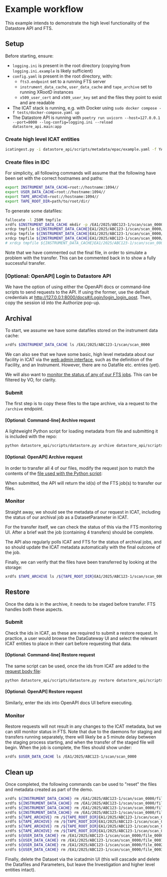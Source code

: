 # Example workflow

This example intends to demonstrate the high level functionality of the Datastore API and FTS.

## Setup
Before starting, ensure:
- `logging.ini` is present in the root directory (copying from `logging.ini.example` is likely sufficient)
- `config.yaml` is present in the root directory, with:
  - `fts3.endpoint` set to a running FTS server
  - `instrument_data_cache`, `user_data_cache` and `tape_archive` set to running XRootD instances
  - `x509_user_cert` and `x509_user_key` set and the files they point to exist and are readable
- The ICAT stack is running, e.g. with Docker using `sudo docker compose -f tests/docker-compose.yaml up`
- The Datastore API is running with `poetry run uvicorn --host=127.0.0.1 --port=8000 --log-config=logging.ini --reload datastore_api.main:app`

### Create high level ICAT entities
```bash
icatingest.py -i datastore_api/scripts/metadata/epac/example.yaml -f YAML --duplicate IGNORE --url http://localhost:18080 --no-check-certificate --auth simple --user root --pass pw
```

### Create files in IDC
For simplicity, all following commands will assume that the following have been set with the correct hostnames and paths:
```bash
export INSTRUMENT_DATA_CACHE=root://hostname:1094//
export USER_DATA_CACHE=root://hostname:1094//
export TAPE_ARCHIVE=root://hostname:1094//
export TAPE_ROOT_DIR=path/to/root/dir/
```

To generate some datafiles:
```bash
fallocate -l 250M tmpfile
xrdfs $INSTRUMENT_DATA_CACHE mkdir -p /EA1/2025/ABC123-1/scan/scan_0000
xrdcp tmpfile ${INSTRUMENT_DATA_CACHE}EA1/2025/ABC123-1/scan/scan_0000/file_0000.nxs
xrdcp tmpfile ${INSTRUMENT_DATA_CACHE}EA1/2025/ABC123-1/scan/scan_0000/file_0001.nxs
xrdcp tmpfile ${INSTRUMENT_DATA_CACHE}EA1/2025/ABC123-1/scan/scan_0000/file_0002.nxs
# xrdcp tmpfile ${INSTRUMENT_DATA_CACHE}EA1/2025/ABC123-1/scan/scan_0000/file_0003.nxs
```

Note that we have commented out the final file, in order to simulate a problem with the transfer. This can be commented back in to show a fully successful transfer.

### [Optional: OpenAPI] Login to Datastore API
We have the option of using either the OpenAPI docs or command-line scripts to send requests to the API. If using the former, use the default credentials at http://127.0.0.1:8000/docs#/Login/login_login_post.
Then, copy the session id into the Authorize pop-up.

## Archival
To start, we assume we have some datafiles stored on the instrument data cache:
```bash
xrdfs $INSTRUMENT_DATA_CACHE ls /EA1/2025/ABC123-1/scan/scan_0000
```

We can also see that we have some basic, high level metadata about our facility in ICAT via the [web admin interface](https://icatadmin.netlify.app/), such as the definition of the Facility, and an Instrument. However, there are no Datafile etc. entries (yet).

We will also want to [monitor the status of any of our FTS jobs](https://fts3-test.gridpp.rl.ac.uk:8449). This can be filtered by VO, for clarity.

### Submit
The first step is to copy these files to the tape archive, via a request to the `/archive` endpoint.

#### [Optional: Command-line] Archive request
A lightweight Python script for loading metadata from file and submitting it is included with the repo:
```bash
python datastore_api/scripts/datastore.py archive datastore_api/scripts/metadata/epac/archive_request.json
```

#### [Optional: OpenAPI] Archive request
In order to transfer all 4 of our files, modify the request json to match the contents of the [file used with the Python script](../datastore_api/scripts/metadata/epac/archive_request.json):

When submitted, the API will return the id(s) of the FTS job(s) to transfer our files.

### Monitor
Straight away, we should see the metadata of our request in ICAT, including the status of our archival job as a DatasetParameter in ICAT.

For the transfer itself, we can check the status of this via the FTS monitoring UI. After a brief wait the job (containing 4 transfers) should be complete.

The API also regularly polls ICAT and FTS for the status of archival jobs, and so should update the ICAT metadata automatically with the final outcome of the job.

Finally, we can verify that the files have been transferred by looking at the storage:
```bash
xrdfs $TAPE_ARCHIVE ls /${TAPE_ROOT_DIR}EA1/2025/ABC123-1/scan/scan_0000
```

## Restore
Once the data is in the archive, it needs to be staged before transfer. FTS handles both these aspects.

### Submit
Check the ids in ICAT, as these are required to submit a restore request. In practice, a user would browse the DataGateway UI and select the relevant ICAT entities to place in their cart before requesting that data.

#### [Optional: Command-line] Restore request
The same script can be used, once the ids from ICAT are added to the [request body file](../datastore_api/scripts/metadata/epac/restore_request.json):
```bash
python datastore_api/scripts/datastore.py restore datastore_api/scripts/metadata/epac/restore_request.json
```

#### [Optional: OpenAPI] Restore request
Similarly, enter the ids into OpenAPI docs UI before executing.

### Monitor
Restore requests will not result in any changes to the ICAT metadata, but we can still monitor status in FTS. Note that due to the daemons for staging and transfers running separately, there will likely be a 5 minute delay between the staging process starting, and when the transfer of the staged file will begin. When the job is complete, the files should show under:
```bash
xrdfs $USER_DATA_CACHE ls /EA1/2025/ABC123-1/scan/scan_0000
```

## Clean up
Once completed, the following commands can be used to "reset" the files and metadata created as part of the demo.

```bash
xrdfs ${INSTRUMENT_DATA_CACHE} rm /EA1/2025/ABC123-1/scan/scan_0000/file_0000.nxs
xrdfs ${INSTRUMENT_DATA_CACHE} rm /EA1/2025/ABC123-1/scan/scan_0000/file_0001.nxs
xrdfs ${INSTRUMENT_DATA_CACHE} rm /EA1/2025/ABC123-1/scan/scan_0000/file_0002.nxs
xrdfs ${INSTRUMENT_DATA_CACHE} rm /EA1/2025/ABC123-1/scan/scan_0000/file_0003.nxs
xrdfs ${TAPE_ARCHIVE} rm /${TAPE_ROOT_DIR}EA1/2025/ABC123-1/scan/scan_0000/file_0000.nxs
xrdfs ${TAPE_ARCHIVE} rm /${TAPE_ROOT_DIR}EA1/2025/ABC123-1/scan/scan_0000/file_0001.nxs
xrdfs ${TAPE_ARCHIVE} rm /${TAPE_ROOT_DIR}EA1/2025/ABC123-1/scan/scan_0000/file_0002.nxs
xrdfs ${TAPE_ARCHIVE} rm /${TAPE_ROOT_DIR}EA1/2025/ABC123-1/scan/scan_0000/file_0003.nxs
xrdfs ${USER_DATA_CACHE} rm /EA1/2025/ABC123-1/scan/scan_0000/file_0000.nxs
xrdfs ${USER_DATA_CACHE} rm /EA1/2025/ABC123-1/scan/scan_0000/file_0001.nxs
xrdfs ${USER_DATA_CACHE} rm /EA1/2025/ABC123-1/scan/scan_0000/file_0002.nxs
xrdfs ${USER_DATA_CACHE} rm /EA1/2025/ABC123-1/scan/scan_0000/file_0003.nxs
```

Finally, delete the Dataset via the icatadmin UI (this will cascade and delete the Datafiles and Parameters, but leave the Investigation and higher level entities intact).
